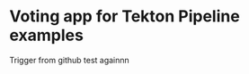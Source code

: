 # Voting app for Tekton Pipeline examples
Trigger from github test againnn








































